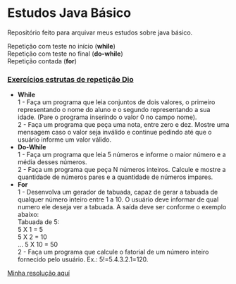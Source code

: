 # Estudos Java Básico

Repositório feito para arquivar meus estudos sobre java básico.

Repetição com teste no início (**while**) \
Repetição com teste no final (**do-while**) \
Repetição contada (**for**)

### [Exercícios estrutas de repetição Dio](https://github.com/cami-la/loops-e-arrays)

* **While** \
1 - Faça um programa que leia conjuntos de dois valores, o primeiro representando o nome do aluno 
e o segundo representando a sua idade. (Pare o programa inserindo o valor 0 no campo nome).\
2 - Faça um programa que peça uma nota, entre zero e dez. Mostre uma mensagem caso o valor seja 
inválido e continue pedindo até que o usuário informe um valor válido.
* **Do-While** \
1 - Faça um programa que leia 5 números e informe o maior número e a média desses números.\
2 - Faça um programa que peça N números inteiros. Calcule e mostre a quantidade de números
pares e a quantidade de números impares.
* **For** \
1 -  Desenvolva um gerador de tabuada, capaz de gerar a tabuada de qualquer número inteiro 
entre 1 a 10. O usuário deve informar de qual numero ele deseja ver a tabuada. A saída deve 
ser conforme o exemplo abaixo: \
Tabuada de 5:\
5 X 1 = 5\
5 X 2 = 10\
...
5 X 10 = 50 \
2 - Faça um programa que calcule o fatorial de um número inteiro fornecido pelo usuário.
  Ex.: 5!=5.4.3.2.1=120.

[Minha resolução aquí](https://github.com/mayaradns/java-basico-estudos/tree/main/src/aula2EstrutasRepeticao)